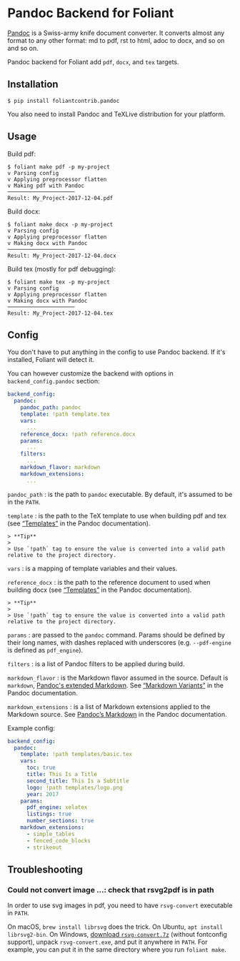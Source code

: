 # Pandoc Backend for Foliant

[Pandoc](http://pandoc.org/) is a Swiss-army knife document converter. It converts almost any format to any other format: md to pdf, rst to html, adoc to docx, and so on and so on.

Pandoc backend for Foliant add `pdf`, `docx`, and `tex` targets.


## Installation

```shell
$ pip install foliantcontrib.pandoc
```

You also need to install Pandoc and TeXLive distribution for your platform.

## Usage

Build pdf:

```shell
$ foliant make pdf -p my-project
v Parsing config
v Applying preprocessor flatten
v Making pdf with Pandoc
─────────────────────
Result: My_Project-2017-12-04.pdf
```

Build docx:

```shell
$ foliant make docx -p my-project
v Parsing config
v Applying preprocessor flatten
v Making docx with Pandoc
─────────────────────
Result: My_Project-2017-12-04.docx
```

Build tex (mostly for pdf debugging):

```shell
$ foliant make tex -p my-project
v Parsing config
v Applying preprocessor flatten
v Making docx with Pandoc
─────────────────────
Result: My_Project-2017-12-04.tex
```


## Config

You don't have to put anything in the config to use Pandoc backend. If it's installed, Foliant will detect it.

You can however customize the backend with options in `backend_config.pandoc` section:

```yaml
backend_config:
  pandoc:
    pandoc_path: pandoc
    template: !path template.tex
    vars:
      ...
    reference_docx: !path reference.docx
    params:
      ...
    filters:
      ...
    markdown_flavor: markdown
    markdown_extensions:
      ...
```

`pandoc_path`
:   is the path to `pandoc` executable. By default, it's assumed to be in the `PATH`.

`template`
:   is the path to the TeX template to use when building pdf and tex (see [“Templates”](http://pandoc.org/MANUAL.html#templates) in the Pandoc documentation).

    > **Tip**
    >
    > Use `!path` tag to ensure the value is converted into a valid path relative to the project directory.

`vars`
:   is a mapping of template variables and their values.

`reference_docx`
:   is the path to the reference document to used when building docx (see [“Templates”](http://pandoc.org/MANUAL.html#templates) in the Pandoc documentation).

    > **Tip**
    >
    > Use `!path` tag to ensure the value is converted into a valid path relative to the project directory.

`params`
:   are passed to the `pandoc` command. Params should be defined by their long names, with dashes replaced with underscores (e.g. `--pdf-engine` is defined as `pdf_engine`).

`filters`
:   is a list of Pandoc filters to be applied during build.

`markdown_flavor`
:   is the Markdown flavor assumed in the source. Default is `markdown`, [Pandoc's extended Markdown](http://pandoc.org/MANUAL.html#pandocs-markdown). See [“Markdown Variants”](http://pandoc.org/MANUAL.html#markdown-variants) in the Pandoc documentation.

`markdown_extensions`
:   is a list of Markdown extensions applied to the Markdown source. See [Pandoc’s Markdown](http://pandoc.org/MANUAL.html#pandocs-markdown) in the Pandoc documentation.

Example config:

```yaml
backend_config:
  pandoc:
    template: !path templates/basic.tex
    vars:
      toc: true
      title: This Is a Title
      second_title: This Is a Subtitle
      logo: !path templates/logo.png
      year: 2017
    params:
      pdf_engine: xelatex
      listings: true
      number_sections: true
    markdown_extensions:
      - simple_tables
      - fenced_code_blocks
      - strikeout
```


## Troubleshooting

### Could not convert image ...: check that rsvg2pdf is in path

In order to use svg images in pdf, you need to have `rsvg-convert` executable in `PATH`.

On macOS, `brew install librsvg` does the trick. On Ubuntu, `apt install librsvg2-bin`. On Windows, [download `rsvg-convert.7z`](http://opensourcepack.blogspot.ru/2012/06/rsvg-convert-svg-image-conversion-tool.html) (without fontconfig support), unpack `rsvg-convert.exe`, and put it anywhere in `PATH`. For example, you can put it in the same directory where you run `foliant make`.
